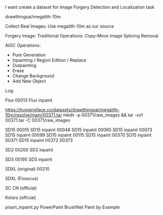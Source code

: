 I want create a dataset for 
Image Forgery Detection and Localization task


drawthingsai/megalith-10m


Collect Real Images:
Use megalith-10m as our source 


Forgery Image:
Traditional Operations:
Copy-Move
Image Splicing
Removal

AIGC Operations:
- Pure Generation
- Inpainting / Region Edition / Replace
- Outpainting
- Erase
- Change Background
- Add New Object 




Log:


Flux
00013 Flux inpaint




https://huggingface.co/datasets/drawthingsai/megalith-10m/resolve/main/00371.tar
mkdir -p 00371/raw_images && tar -xvf 00371.tar -C 00371/raw_images



SD15
00015 SD15 inpaint
00048 SD15 inpaint
00065 SD15 inpaint
00073 SD15 inpaint
00099 SD15 inpaint
00115 SD15 inpaint
00370 SD15 inpaint
00371 SD15 inpaint
00372
00373

SD2
00200 SD2 inpaint

SD3
00195 SD3 inpaint


SDXL (original)
00210




SDXL (Fooocus)







SC CN (official)






Kolors (official)
 







pixart_inpaint.py
PowerPaint
BrushNet
Paint by Example



















































